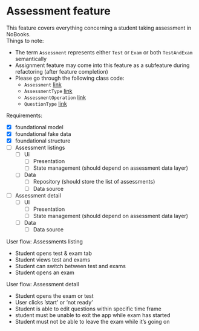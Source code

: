 # Assessment feature

This feature covers everything concerning a student taking assessment in NoBooks.
<br>
Things to note:

- The term `Assessment` represents either `Test` or `Exam` or both `TestAndExam` semantically
- Assignment feature may come into this feature as a subfeature during refactoring (after feature completion)
- Please go through the following class code:
    - `Assessment` [link](https://github.com/Illumino-Technologies/NobooksApp/blob/feat-assessments/lib/src/features/assessments/domain/models/assessment/assessment.dart)
    - `AssessmentType` [link](https://github.com/Illumino-Technologies/NobooksApp/blob/feat-assessments/lib/src/features/assessments/domain/models/assessment_type/assessment_type.dart)
    - `AssessmentOperation` [link](https://github.com/Illumino-Technologies/NobooksApp/blob/feat-assessments/lib/src/features/assessments/domain/models/assessment/content/assessment_operation.dart)
    - `QuestionType` [link](https://github.com/Illumino-Technologies/NobooksApp/blob/feat-assessments/lib/src/features/assessments/domain/models/assessment/content/question_type.dart)

Requirements:

- [x] foundational model
- [x] foundational fake data
- [x] foundational structure
- [ ] Assessment listings
    - [ ] Ui
        - [ ] Presentation
        - [ ] State management (should depend on assessment data layer)
    - [ ] Data
        - [ ] Repository (should store the list of assessments)
        - [ ] Data source
- [ ] Assessment detail
    - [ ] UI
        - [ ] Presentation
        - [ ] State management (should depend on assessment data layer)
    - [ ] Data
        - [ ] Data source

User flow: Assessments listing

* Student opens test & exam tab
* Student views test and exams
* Student can switch between test and exams
* Student opens an exam

User flow: Assessment detail

* Student opens the exam or test
* User clicks ’start’ or ‘not ready’
* Student is able to edit questions within specific time frame
* student must be unable to exit the app while exam has started
* Student must not be able to leave the exam while it’s going on

